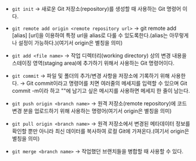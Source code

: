- `git init`
    → 새로운 Git 저장소(repository)를 생성할 때 사용하는 Git 명령어 이다. 
    
- `git remote add origin <remote repository url>`
    -> git remote add [alias] [url]을 이용하여 특정 url을 alias로 다룰 수 있도록한다.(alias는 아무렇게나 설정이 가능하다.)(여기서 origin은 별칭을 의미)
- `git add <file name>`
    →  작업 디렉터리(working directory) 상의 변경 내용을 스테이징 영역(staging area)에 추가하기 위해서 사용하는 Git 명령어이다.
    
- `git commit`
    → 파일 및 폴더의 추가/변경 사항을 저장소에 기록하기 위해 사용한다.
    → Git commit이라고 명령어를 치면 여러줄의 메세지를 입력할 수 있으며 Git commit -m이라 하고 ""에 남기고 싶은 메시지를 사용하면 메세지 한 줄이 남는다.
    
- `git push origin <branch name>`
    → 원격 저장소(remote repository)에 코드 변경 분을 업로드하기 위해 사용하는 명령어(여기서 origin은 별칭을 의미)
    
- `git pull origin <branch name>`
   → 원격 저장소에서 변경된 메타데이터 정보를 확인할 뿐만 아니라 최신 데이터를 복사하여 로컬 Git에 가져온다.(여기서 origin은 별칭을 의미)
   
- `git merge <branch name>`
  → 작업했던 브랜치들을 병합할 때 사용할 수 있다.
